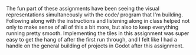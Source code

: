 The fun part of these assignments have been seeing the visual representations simultaneously with the code/ program that I'm building. Following along with the instructions and listening along in class helped not only to make sense of all of this a bit more, but also to keep everything running pretty smooth. Implementing the tiles in this assignment was super easy to get the hang of after the first run through, and I felt like I had a handle on the general building of projects in Godot after this assignment. 
